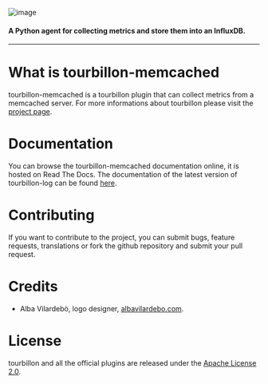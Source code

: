 ![image](https://raw.githubusercontent.com/tourbillonpy/tourbillon-agent/master/assets/tourbillon_logo_gray.png) 
#### A Python agent for collecting metrics and store them into an InfluxDB.

-----

# What is tourbillon-memcached

tourbillon-memcached is a tourbillon plugin that can collect metrics from a memcached server.
For more informations about tourbillon please visit the [project page](http://www.github.com/tourbillonpy/tourbillon-agent).


# Documentation

You can browse the tourbillon-memcached documentation online, it is hosted on Read The Docs.
The documentation of the latest version of tourbillon-log can be found [here](http://tourbillon-memcached.readthedocs.org/en/latest/).


# Contributing

If you want to contribute to the project, you can submit bugs, feature requests, translations or fork the github repository and submit your pull request.


# Credits

* Alba Vilardebò, logo designer, [albavilardebo.com](http://albavilardebo.com).


# License

tourbillon and all the official plugins are released under the [Apache License 2.0](http://www.apache.org/licenses/LICENSE-2.0.html).
